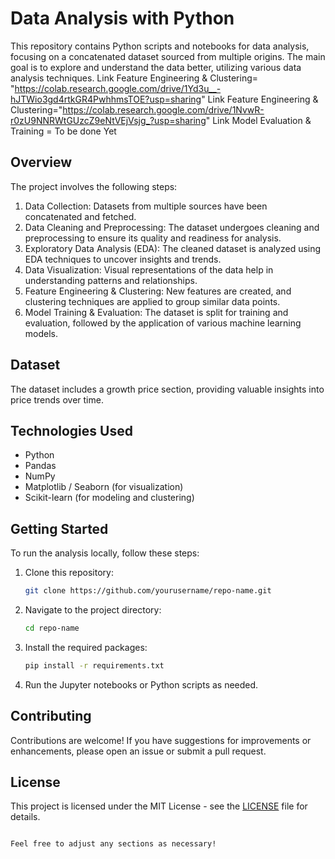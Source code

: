 
# Data Analysis with Python

This repository contains Python scripts and notebooks for data analysis, focusing on a concatenated dataset sourced from multiple origins. The main goal is to explore and understand the data better, utilizing various data analysis techniques.
Link Feature Engineering & Clustering= "https://colab.research.google.com/drive/1Yd3u__-hJTWio3gd4rtkGR4PwhhmsTOE?usp=sharing"
Link Feature Engineering & Clustering="https://colab.research.google.com/drive/1NvwR-r0zU9NNRWtGUzcZ9eNtVEjVsjg_?usp=sharing"
Link Model Evaluation & Training = To be done Yet

## Overview

The project involves the following steps:

1. Data Collection: Datasets from multiple sources have been concatenated and fetched.
2. Data Cleaning and Preprocessing: The dataset undergoes cleaning and preprocessing to ensure its quality and readiness for analysis.
3. Exploratory Data Analysis (EDA): The cleaned dataset is analyzed using EDA techniques to uncover insights and trends.
4. Data Visualization: Visual representations of the data help in understanding patterns and relationships.
5. Feature Engineering & Clustering: New features are created, and clustering techniques are applied to group similar data points.
6. Model Training & Evaluation: The dataset is split for training and evaluation, followed by the application of various machine learning models.

## Dataset

The dataset includes a growth price section, providing valuable insights into price trends over time.

## Technologies Used

- Python
- Pandas
- NumPy
- Matplotlib / Seaborn (for visualization)
- Scikit-learn (for modeling and clustering)

## Getting Started

To run the analysis locally, follow these steps:

1. Clone this repository:
   ```bash
   git clone https://github.com/yourusername/repo-name.git
   ```
2. Navigate to the project directory:
   ```bash
   cd repo-name
   ```
3. Install the required packages:
   ```bash
   pip install -r requirements.txt
   ```
4. Run the Jupyter notebooks or Python scripts as needed.

## Contributing

Contributions are welcome! If you have suggestions for improvements or enhancements, please open an issue or submit a pull request.

## License

This project is licensed under the MIT License - see the [LICENSE](LICENSE) file for details.
```

Feel free to adjust any sections as necessary!
